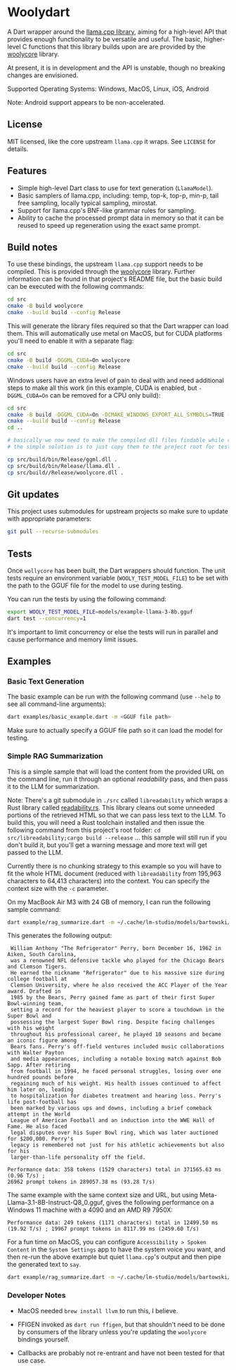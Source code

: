# Woolydart

A Dart wrapper around the [llama.cpp library](https://github.com/ggerganov/llama.cpp), aiming for a high-level
API that provides enough functionality to be versatile and useful. The basic, higher-level C functions that this
library builds upon are are provided by the [woolycore](https://github.com/tbogdala/woolycore) library.

At present, it is in development and the API is unstable, though no breaking changes are envisioned. 

Supported Operating Systems: Windows, MacOS, Linux, iOS, Android 

Note: Android support appears to be non-accelerated.


## License

MIT licensed, like the core upstream `llama.cpp` it wraps. See `LICENSE` for details.


## Features

* Simple high-level Dart class to use for text generation (`LlamaModel`).
* Basic samplers of llama.cpp, including: temp, top-k, top-p, min-p, tail free sampling, locally typical sampling, mirostat.
* Support for llama.cpp's BNF-like grammar rules for sampling.
* Ability to cache the processed prompt data in memory so that it can be reused to speed up regeneration using the exact same prompt.


## Build notes

To use these bindings, the upstream `llama.cpp` support needs to be compiled. This is provided through the 
[woolycore](https://github.com/tbogdala/woolycore) library. Further information can be found in that project's
README file, but the basic build can be executed with the following commands:

```bash
cd src
cmake -B build woolycore
cmake --build build --config Release
```

This will generate the library files required so that the Dart wrapper can load them. This will automatically
use metal on MacOS, but for CUDA platforms you'll need to enable it with a separate flag:

```bash
cd src
cmake -B build -DGGML_CUDA=On woolycore
cmake --build build --config Release
```

Windows users have an extra level of pain to deal with and need additional steps to make all this work
(in this example, CUDA is enabled, but `-DGGML_CUDA=On` can be removed for a CPU only build):

```bash
cd src
cmake -B build -DGGML_CUDA=On -DCMAKE_WINDOWS_EXPORT_ALL_SYMBOLS=TRUE -DBUILD_SHARED_LIBS=TRUE woolycore
cmake --build build --config Release
cd ..

# basically we now need to make the compiled dll files findable while running the tests.
# the simple solution is to just copy them to the project root for test running.

cp src/build/bin/Release/ggml.dll .
cp src/build/bin/Release/llama.dll .
cp src/build//Release/woolycore.dll .
```



## Git updates

This project uses submodules for upstream projects so make sure to update with appropriate parameters:

```bash
git pull --recurse-submodules
```


## Tests

Once `wollycore` has been built, the Dart wrappers should function. The unit tests require an environment variable
(`WOOLY_TEST_MODEL_FILE`) to be set with the path to the GGUF file for the model to use during testing.

You can run the tests by using the following command:

```bash
export WOOLY_TEST_MODEL_FILE=models/example-llama-3-8b.gguf
dart test --concurrency=1
```

It's important to limit concurrency or else the tests will run in parallel and cause performance
and memory limit issues.


## Examples

### Basic Text Generation

The basic example can be run with the following command (use `--help` to see all command-line arguments):

```bash
dart examples/basic_example.dart -m <GGUF file path>
```

Make sure to actually specify a GGUF file path so it can load the model for testing.

### Simple RAG Summarization

This is a simple sample that will load the content from the provided URL on the command line, run it
through an optional *readability* pass, and then pass it to the LLM for summarization.

Note: There's a git submodule in `./src` called `libreadability` which wraps a Rust library called
[readability.rs](https://github.com/readable-app/readability.rs). This library cleans out some 
unneeded portions of the retrieved HTML so that we can pass less text to the LLM. To build this,
you will need a Rust toolchain installed and then issue the following command from this project's root
folder: `cd src/libreadability;cargo build --release` ... this sample will still run if you don't build
it, but you'll get a warning message and more text will get passed to the LLM.

Currently there is no chunking strategy to this example so you will have to fit the whole HTML document
(reduced with `libreadability` from 195,963 characters to 64,413 characters) into the context. 
You can specify the context size with the `-c` parameter.

On my MacBook Air M3 with 24 GB of memory, I can run the following sample command:

```bash
dart example/rag_summarize.dart -m ~/.cache/lm-studio/models/bartowski/Phi-3.1-mini-128k-instruct-GGUF/Phi-3.1-mini-128k-instruct-Q4_K_M.gguf --url "https://en.wikipedia.org/wiki/William_Perry_(American_football)" -c 28000
```

This generates the following output:

```
 William Anthony "The Refrigerator" Perry, born December 16, 1962 in Aiken, South Carolina, 
 was a renowned NFL defensive tackle who played for the Chicago Bears and Clemson Tigers. 
 He earned the nickname "Refrigerator" due to his massive size during college football at 
 Clemson University, where he also received the ACC Player of the Year award. Drafted in 
 1985 by the Bears, Perry gained fame as part of their first Super Bowl-winning team, 
 setting a record for the heaviest player to score a touchdown in the Super Bowl and 
 possessing the largest Super Bowl ring. Despite facing challenges with his weight 
 throughout his professional career, he played 10 seasons and became an iconic figure among
 Bears fans. Perry's off-field ventures included music collaborations with Walter Payton 
 and media appearances, including a notable boxing match against Bob Sapp. After retiring 
 from football in 1994, he faced personal struggles, losing over one hundred pounds before 
 regaining much of his weight. His health issues continued to affect him later on, leading 
 to hospitalization for diabetes treatment and hearing loss. Perry's life post-football has 
 been marked by various ups and downs, including a brief comeback attempt in the World 
 League of American Football and an induction into the WWE Hall of Fame. He also faced 
 legal disputes over his Super Bowl ring, which was later auctioned for $200,000. Perry's 
 legacy is remembered not just for his athletic achievements but also for his 
 larger-than-life personality off the field.

Performance data: 358 tokens (1529 characters) total in 371565.63 ms (0.96 T/s) ; 
26962 prompt tokens in 289057.38 ms (93.28 T/s)
```

The same example with the same context size and URL, but using Meta-Llama-3.1-8B-Instruct-Q8_0.gguf, gives the 
following performance on a Windows 11 machine with a 4090 and an AMD R9 7950X: 

`Performance data: 249 tokens (1171 characters) total in 12499.50 ms (19.92 T/s) ; 19967 prompt tokens in 8117.99 ms (2459.60 T/s)`

For a fun time on MacOS, you can configure `Accessibility > Spoken Content` in the `System Settings` app to have the 
system voice you want, and then re-run the above example but quiet `llama.cpp`'s output and then pipe the generated
text to `say`.

```bash
dart example/rag_summarize.dart -m ~/.cache/lm-studio/models/bartowski/Phi-3.1-mini-128k-instruct-GGUF/Phi-3.1-mini-128k-instruct-Q4_K_M.gguf --url "https://en.wikipedia.org/wiki/William_Perry_(American_football)" -c 28000 -q | say
```


### Developer Notes

* MacOS needed `brew install llvm` to run this, I believe.

* FFIGEN invoked as `dart run ffigen`, but that shouldn't need to be done by consumers of the library unless you're
  updating the `woolycore` bindings yourself.

* Callbacks are probably not re-entrant and have not been tested for that use case.
